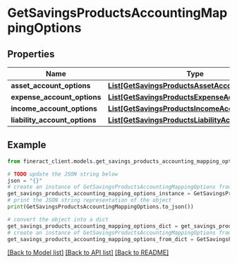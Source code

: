 # GetSavingsProductsAccountingMappingOptions


## Properties

Name | Type | Description | Notes
------------ | ------------- | ------------- | -------------
**asset_account_options** | [**List[GetSavingsProductsAssetAccountOptions]**](GetSavingsProductsAssetAccountOptions.md) |  | [optional] 
**expense_account_options** | [**List[GetSavingsProductsExpenseAccountOptions]**](GetSavingsProductsExpenseAccountOptions.md) |  | [optional] 
**income_account_options** | [**List[GetSavingsProductsIncomeAccountOptions]**](GetSavingsProductsIncomeAccountOptions.md) |  | [optional] 
**liability_account_options** | [**List[GetSavingsProductsLiabilityAccountOptions]**](GetSavingsProductsLiabilityAccountOptions.md) |  | [optional] 

## Example

```python
from fineract_client.models.get_savings_products_accounting_mapping_options import GetSavingsProductsAccountingMappingOptions

# TODO update the JSON string below
json = "{}"
# create an instance of GetSavingsProductsAccountingMappingOptions from a JSON string
get_savings_products_accounting_mapping_options_instance = GetSavingsProductsAccountingMappingOptions.from_json(json)
# print the JSON string representation of the object
print(GetSavingsProductsAccountingMappingOptions.to_json())

# convert the object into a dict
get_savings_products_accounting_mapping_options_dict = get_savings_products_accounting_mapping_options_instance.to_dict()
# create an instance of GetSavingsProductsAccountingMappingOptions from a dict
get_savings_products_accounting_mapping_options_from_dict = GetSavingsProductsAccountingMappingOptions.from_dict(get_savings_products_accounting_mapping_options_dict)
```
[[Back to Model list]](../README.md#documentation-for-models) [[Back to API list]](../README.md#documentation-for-api-endpoints) [[Back to README]](../README.md)



